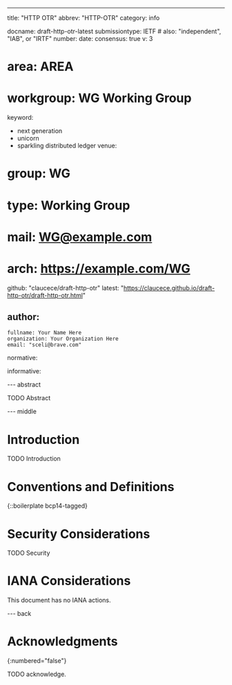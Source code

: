 ---
title: "HTTP OTR"
abbrev: "HTTP-OTR"
category: info

docname: draft-http-otr-latest
submissiontype: IETF  # also: "independent", "IAB", or "IRTF"
number:
date:
consensus: true
v: 3
# area: AREA
# workgroup: WG Working Group
keyword:
 - next generation
 - unicorn
 - sparkling distributed ledger
venue:
#  group: WG
#  type: Working Group
#  mail: WG@example.com
#  arch: https://example.com/WG
  github: "claucece/draft-http-otr"
  latest: "https://claucece.github.io/draft-http-otr/draft-http-otr.html"

author:
 -
    fullname: Your Name Here
    organization: Your Organization Here
    email: "sceli@brave.com"

normative:

informative:


--- abstract

TODO Abstract


--- middle

# Introduction

TODO Introduction


# Conventions and Definitions

{::boilerplate bcp14-tagged}


# Security Considerations

TODO Security


# IANA Considerations

This document has no IANA actions.


--- back

# Acknowledgments
{:numbered="false"}

TODO acknowledge.
